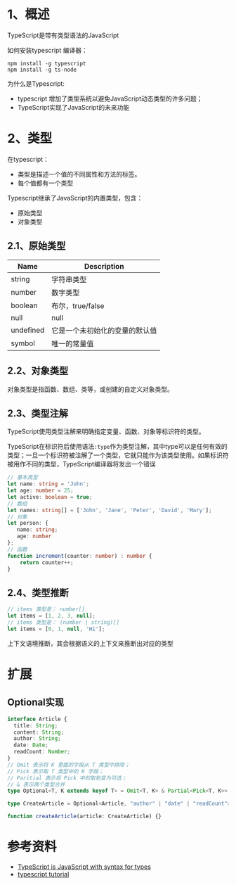 # 1、概述

TypeScript是带有类型语法的JavaScript

如何安装typescript 编译器：
```
npm install -g typescript
npm install -g ts-node
```

为什么是Typescript:
- typescript 增加了类型系统以避免JavaScript动态类型的许多问题；
- TypeScript实现了JavaScript的未来功能

# 2、类型

在typescript：
- 类型是描述一个值的不同属性和方法的标签。
- 每个值都有一个类型

Typescript继承了JavaScript的内置类型，包含：
- 原始类型
- 对象类型

## 2.1、原始类型

Name	|Description
--------|--------
string	| 字符串类型
number	| 数字类型
boolean	| 布尔，true/false
null	| null
undefined	| 它是一个未初始化的变量的默认值
symbol	| 唯一的常量值

## 2.2、对象类型

对象类型是指函数、数组、类等，或创建的自定义对象类型。

## 2.3、类型注解

TypeScript使用类型注解来明确指定变量、函数、对象等标识符的类型。

TypeScript在标识符后使用语法`:type`作为类型注解，其中type可以是任何有效的类型；一旦一个标识符被注解了一个类型，它就只能作为该类型使用。如果标识符被用作不同的类型，TypeScript编译器将发出一个错误
```ts
// 基本类型
let name: string = 'John';
let age: number = 25;
let active: boolean = true;
// 数组
let names: string[] = ['John', 'Jane', 'Peter', 'David', 'Mary'];
// 对象
let person: {
   name: string;
   age: number
};
// 函数
function increment(counter: number) : number {
    return counter++;
}
```

## 2.4、类型推断

```ts
// items 类型是： number[]
let items = [1, 2, 3, null];
// items 类型是： (number | string)[]
let items = [0, 1, null, 'Hi'];
```
上下文语境推断，其会根据语义的上下文来推断出对应的类型

# 扩展

## Optional实现

```ts
interface Article {
  title: String;
  content: String;
  author: String;
  date: Date;
  readCount: Number;
}
// Omit 表示将 K 里面的字段从 T 类型中排除；
// Pick 表示取 T 类型中的 K 字段；
// Paritial 表示将 Pick 中的取到变为可选；
// & 表示两个类型合并
type Optional<T, K extends keyof T> = Omit<T, K> & Partial<Pick<T, K>>;

type CreateArticle = Optional<Article, "author" | "date" | "readCount">;

function createArticle(article: CreateArticle) {}
```

# 参考资料

- [TypeScript is JavaScript with syntax for types](https://www.typescriptlang.org/)
- [typescript tutorial](https://www.typescripttutorial.net/)
